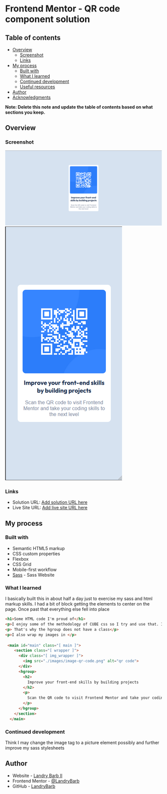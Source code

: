 # Frontend Mentor - QR code component solution



## Table of contents

- [Overview](#overview)
  - [Screenshot](#screenshot)
  - [Links](#links)
- [My process](#my-process)
  - [Built with](#built-with)
  - [What I learned](#what-i-learned)
  - [Continued development](#continued-development)
  - [Useful resources](#useful-resources)
- [Author](#author)
- [Acknowledgments](#acknowledgments)

**Note: Delete this note and update the table of contents based on what sections you keep.**

## Overview

### Screenshot
![Alt text](Screenshot-1.png)
![Alt text](Screenshot-2.png)
<!-- ![![Alt text](images/Screenshot-1.png)](./screenshot.jpg) -->

### Links

- Solution URL: [Add solution URL here](https://your-solution-url.com)
- Live Site URL: [Add live site URL here](https://your-live-site-url.com)

## My process

### Built with

- Semantic HTML5 markup
- CSS custom properties
- Flexbox
- CSS Grid
- Mobile-first workflow
- [Sass](https://sass-lang.com/) - Sass Website



### What I learned

I basically built this in about half a day just to exercise my sass and html markup skills. I had a bit of block getting the elements to center on the page. Once past that everything else fell into place



```html
<h1>Some HTML code I'm proud of</h1>
<p>I enjoy some of the methodology of CUBE css so I try and use that. I also try and limit how many classes I use. If it's not necessary I will just call the element in the css.</p>
<p> That's why the hgroup does not have a class</p>
<p>I also wrap my images in </p>

 <main id="main" class="[ main ]">
    <section class="[ wrapper ]">
      <div class="[ img_wrapper ]">
        <img src="./images/image-qr-code.png" alt="qr code">
      </div>
      <hgroup>
        <h2>
          Improve your front-end skills by building projects
        </h2>
        <p>
          Scan the QR code to visit Frontend Mentor and take your coding skills to the next level
        </p>
      </hgroup>
    </section>
  </main>
```

### Continued development

Think I may change the image tag to a picture element possibly and further improve my sass stylesheets

## Author

- Website - [Landry Barb II](https://landrybarb.com/)
- Frontend Mentor - [@LandryBarb](https://www.frontendmentor.io/profile/yourusername)
- GitHub - [LandryBarb](https://github.com/LandryBarb)


 
